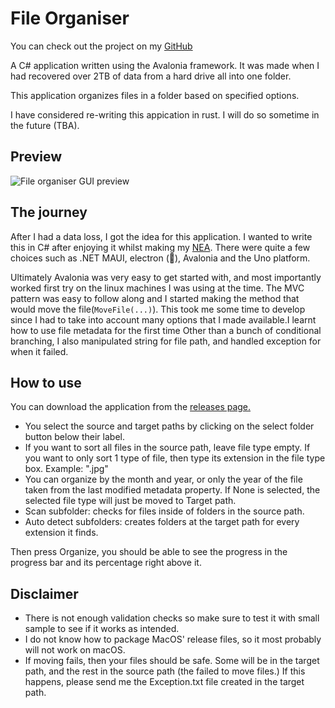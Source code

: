 # File Organiser

You can check out the project on my
[GitHub](https://github.com/hegde-atri/file-organiser/tree/old)

A C# application written using the Avalonia framework. It was made
when I had recovered over 2TB of data from a hard drive all into one
folder.

This application organizes files in a folder based on specified
options.

I have considered re-writing this appication in rust. I will do so
sometime in the future (TBA).

## Preview

![File organiser GUI preview](/assets/projects/file-organiser/old-preview.png)

## The journey

After I had a data loss, I got the idea for this application. I wanted
to write this in C# after enjoying it whilst making my
[NEA](/projects/banking-application). There were quite a few choices
such as .NET MAUI, electron (🤢), Avalonia and the Uno platform.

Ultimately Avalonia was very easy to get started with, and most
importantly worked first try on the linux machines I was using at the
time. The MVC pattern was easy to follow along and I started making
the method that would move the file(`MoveFile(...)`). This took me some
time to develop since I had to take into account many options that I
made available.I learnt how to use file metadata for the first time
Other than a bunch of conditional branching, I also
manipulated string for file path, and handled exception for when
it failed.

## How to use

You can download the application from the [releases page.](https://github.com/hegde-atri/FileOrganizer/releases)

- You select the source and target paths by clicking on the select folder button below their label.
- If you want to sort all files in the source path, leave file type empty. If you want to only sort 1 type of file, then type its extension in the file type box. Example: ".jpg"
- You can organize by the month and year, or only the year of the file taken from the last modified metadata property. If None is selected, the selected file type will just be moved to Target path.
- Scan subfolder: checks for files inside of folders in the source path.
- Auto detect subfolders: creates folders at the target path for every extension it finds.

Then press Organize, you should be able to see the progress in the progress bar and its percentage right above it.

## Disclaimer

- There is not enough validation checks so make sure to test it with small sample to see if it works as intended.
- I do not know how to package MacOS' release files, so it most probably will not work on macOS.
- If moving fails, then your files should be safe. Some will be in the target path, and the rest in the source path (the failed to move files.)
  If this happens, please send me the Exception.txt file created in the target path.
